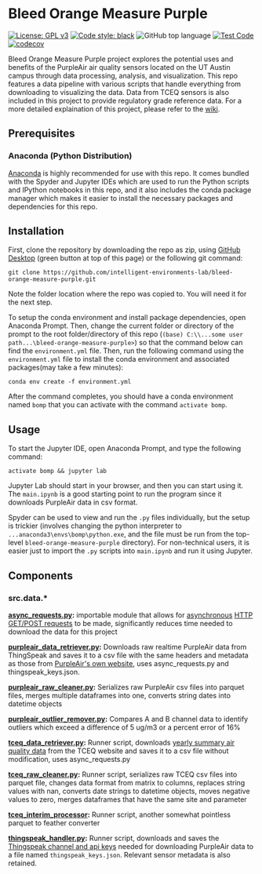 # Bleed Orange Measure Purple

[![License: GPL v3](https://img.shields.io/badge/License-GPLv3-blue.svg)](https://www.gnu.org/licenses/gpl-3.0)
[![Code style: black](https://img.shields.io/badge/code%20style-black-000000.svg)](https://github.com/psf/black)
![GitHub top language](https://img.shields.io/github/languages/top/intelligent-environments-lab/bleed-orange-measure-purple)
[![Test Code](https://github.com/intelligent-environments-lab/bleed-orange-measure-purple/workflows/Build/badge.svg)](https://github.com/intelligent-environments-lab/bleed-orange-measure-purple/actions?query=workflow%3A%22Build%22)
[![codecov](https://codecov.io/gh/intelligent-environments-lab/bleed-orange-measure-purple/branch/dev/graph/badge.svg)](https://codecov.io/gh/intelligent-environments-lab/bleed-orange-measure-purple)

Bleed Orange Measure Purple project explores the potential uses and benefits of the PurpleAir air quality sensors located on the UT Austin campus through data processing, analysis, and visualization. This repo features a data pipeline with various scripts that handle everything from downloading to visualizing the data. Data from TCEQ sensors is also included in this project to provide regulatory grade reference data. For a more detailed explaination of this project, please refer to the [wiki](https://github.com/intelligent-environments-lab/bleed-orange-measure-purple/wiki).

## Prerequisites

<!--
### Plotly

Plotly is plotting engine used in this project. Their setup instructions can be found [here](https://plotly.com/python/getting-started/). Plotly can be installed via pip/conda and is included in the ```environment.yml``` file for this repository. However, there may be additional dependencies that need be installed separately. For instance, node might be required for JupyterLab support.
-->
### Anaconda (Python Distribution)

[Anaconda](https://www.anaconda.com/products/individual) is highly recommended for use with this repo. It comes bundled with the Spyder and Jupyter IDEs which are used to run the Python scripts and IPython notebooks in this repo, and it also includes the conda package manager which makes it easier to install the necessary packages and dependencies for this repo.

## Installation
First, clone the repository by downloading the repo as zip, using [GitHub Desktop](https://desktop.github.com/) (green button at top of this page) or the following git command:
```
git clone https://github.com/intelligent-environments-lab/bleed-orange-measure-purple.git
```
Note the folder location where the repo was copied to. You will need it for the next step.

To setup the conda environment and install package dependencies, open Anaconda Prompt. Then, change the current folder or directory of the prompt to the root folder/directory of this repo (```(base) C:\\...some user path...\bleed-orange-measure-purple>```) so that the command below can find the ```environment.yml``` file. Then, run the following command using the ```environment.yml``` file to install the conda environment and associated packages(may take a few minutes):
```
conda env create -f environment.yml
```
After the command completes, you should have a conda environment named ```bomp``` that you can activate with the command ```activate bomp```.
<!--
Launch Spyder and create a new Spyder project in the root directory of the repository. 

Check that the repository's root directory is in both ```os.getcwd()``` and ```sys.path``` in order to avoid import or file not found errors.

Also when you hit run on any of the scripts below, you wil need to make sure that the configuration is set to run in the current working directory.
-->

## Usage
To start the Jupyter IDE, open Anaconda Prompt, and type the following command:
```
activate bomp && jupyter lab
```
Jupyter Lab should start in your browser, and then you can start using it. The ```main.ipynb``` is a good starting point to run the program since it downloads PurpleAir data in csv format. 

Spyder can be used to view and run the ```.py``` files individually, but the setup is trickier (involves changing the python interpreter to ```...anaconda3\envs\bomp\python.exe```, and the file must be run from the top-level ```bleed-orange-measure-purple``` directory). For non-technical users, it is easier just to import the ```.py``` scripts into ```main.ipynb``` and run it using Jupyter.

## Components

### src.data.*
**[async_requests.py](src/data/async_requests.py):** importable module that allows for [asynchronous](https://realpython.com/async-io-python#async-io-explained) [HTTP GET/POST requests](https://towardsdatascience.com/data-science-skills-web-scraping-javascript-using-python-97a29738353f#6f75) to be made, significantly reduces time needed to download the data for this project

**[purpleair_data_retriever.py](src/data/purpleair_data_retriever.py):** Downloads raw realtime PurpleAir data from ThingSpeak and saves it to a csv file with the same headers and metadata as those from [PurpleAir's own website](https://www.purpleair.com/sensorlist?exclude=true&nwlat=30.291268505204116&selat=30.272526603783206&nwlng=-97.7717631299262&selng=-97.72423886855452), uses async_requests.py and thingspeak_keys.json.

**[purpleair_raw_cleaner.py](src/data/purpleair_raw_cleaner.py):** Serializes raw PurpleAir csv files into parquet files, merges multiple dataframes into one, converts string dates into datetime objects

**[purpleair_outlier_remover.py](src/data/purpleair_outlier_remover.py):** Compares A and B channel data to identify outliers which exceed a difference of 5 ug/m3 or a percent error of 16%

**[tceq_data_retriever.py](src/data/tceq_data_retriever.py):** Runner script, downloads [yearly summary air quality data](https://www.tceq.texas.gov/cgi-bin/compliance/monops/yearly_summary.pl) from the TCEQ website and saves it to a csv file without modification, uses async_requests.py

**[tceq_raw_cleaner.py](src/data/tceq_raw_cleaner.py):** Runner script, serializes raw TCEQ csv files into parquet file, changes data format from matrix to columns, replaces string values with nan, converts date strings to datetime objects, moves negative values to zero, merges dataframes that have the same site and parameter

**[tceq_interim_processor](src/data/tceq_interim_processor.py):** Runner script, another somewhat pointless parquet to feather converter

**[thingspeak_handler.py](src/data/thingspeak_handler.py):** Runner script, downloads and saves the [Thingspeak channel and api keys](https://www.purpleair.com/json?exclude=true&key=null&show=null&nwlat=30.291268505204116&selat=30.272526603783206&nwlng=-97.7717631299262&selng=-97.72423886855452) needed for downloading PurpleAir data to a file named ```thingspeak_keys.json```. Relevant sensor metadata is also retained.
